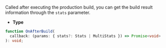 Called after executing the production build, you can get the build result information through the `stats` parameter.

- **Type**

```ts
function OnAfterBuild(
  callback: (params: { stats?: Stats | MultiStats }) => Promise<void> | void,
): void;
```
